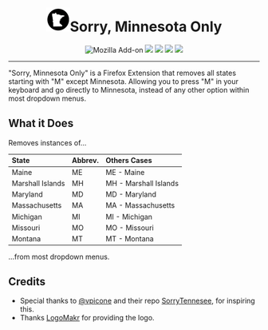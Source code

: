 <h1 align=center><img src="icons/logo-48.png" />Sorry, Minnesota Only</h1>

<p align=center>
<img alt="Mozilla Add-on" src="https://img.shields.io/amo/v/{6b66f51a-1613-4d0a-9bdd-ed5dadc152a0}?style=for-the-badge">
<img src="https://img.shields.io/amo/rating/{6b66f51a-1613-4d0a-9bdd-ed5dadc152a0}?style=for-the-badge" />
<img src="https://img.shields.io/amo/dw/{6b66f51a-1613-4d0a-9bdd-ed5dadc152a0}?style=for-the-badge" />
<img src="https://img.shields.io/amo/users/{6b66f51a-1613-4d0a-9bdd-ed5dadc152a0}?style=for-the-badge" />
<img src="https://img.shields.io/github/license/datastring/firefox-telegram-in-sidebar?style=for-the-badge" />
</p>
<hr>

"Sorry, Minnesota Only" is a Firefox Extension that removes all states starting with "M" except Minnesota. Allowing you to press "M" in your keyboard and go directly to Minnesota, instead of any other option within most dropdown menus.

## What it Does

Removes instances of...

| State            | Abbrev. | Others Cases          |
| :--------------- | :------ | :-------------------- |
| Maine            | ME      | ME - Maine            |
| Marshall Islands | MH      | MH - Marshall Islands |
| Maryland         | MD      | MD - Maryland         |
| Massachusetts    | MA      | MA - Massachusetts    |
| Michigan         | MI      | MI - Michigan         |
| Missouri         | MO      | MO - Missouri         |
| Montana          | MT      | MT - Montana          |

...from most dropdown menus.

## Credits

- Special thanks to [@vpicone](https://github.com/vpicone) and their repo [SorryTennesee](https://github.com/vpicone/SorryTennesee), for inspiring this.
- Thanks [LogoMakr](LogoMakr.com/app) for providing the logo.
